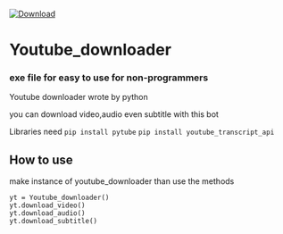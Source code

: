 [![Download](https://img.shields.io/badge/Use%20now-youtube%20downlaoder-red)](https://www.youtube.com/)
# Youtube_downloader
### exe file for easy to use for non-programmers
Youtube downloader wrote by python

you can download video,audio even subtitle with this bot

Libraries need
`pip install pytube`
`pip install youtube_transcript_api`

## How to use
make instance of youtube_downloader than use the methods

```
yt = Youtube_downloader()
yt.download_video()
yt.download_audio()
yt.download_subtitle()
```
